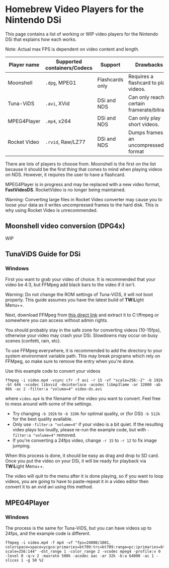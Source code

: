 # Homebrew Video Players for the Nintendo DSi
This page contains a list of working or WIP video players for the Nintendo DSi that explains how each works.

Note: Actual max FPS is dependent on video content and length.

|Player name     |Supported containers/Codecs     |Support         |Drawbacks                                  |Max FPS                                        |Max resolution
|----------------|--------------------------------|----------------|-------------------------------------------|-----------------------------------------------|---------------|
|Moonshell       |`.dpg`, MPEG1                   |Flashcards only |Requires a flashcard to play videos.       |24fps                                          |256x192        |
|Tuna-ViDS       |`.avi`, XVid                    |DSi and NDS     |Can only reach a certain framerate/bitrate.|15fps                                          |256x192        |
|MPEG4Player     |`.mp4`, x264                    |DSi and NDS     |Can only play short videos.                |24fps                                          |256x144        |
|Rocket Video    |`.rvid`, Raw/LZ77               |DSi and NDS     |Dumps frames in an uncompressed format     |up to 25fps (Progressive) or 50fps (Interlaced)|256x192        |

There are lots of players to choose from. Moonshell is the first on the list because it should be the first thing that comes to mind when playing videos on NDS. However, it requires the user to have a flashcard.

MPEG4Player is in progress and may be replaced with a new video format, **FastVideoDS**. RocketVideo is no longer being maintained.

Warning: Converting large files in Rocket Video converter may cause you to loose your data as it writes uncompressed frames to the hard disk. This is why using Rocket Video is unrecommended.

## Moonshell video conversion (DPG4x)

WIP

## TunaViDS Guide for DSi

### Windows
First you want to grab your video of choice. It is recommended that your video be 4:3, but FFMpeg add black bars to the video if it isn't.

Warning: Do not change the ROM settings of Tuna-ViDS, it will not boot properly. This guide assumes you have the latest build of **TW**i**L**ight Menu++.

Next, download FFMpeg from [this direct link](https://www.gyan.dev/ffmpeg/builds/ffmpeg-git-essentials.7z) and extract it to C:\ffmpeg or somewhere you can access without admin rights.

You should probably stay in the safe zone for converting videos (10-15fps), otherwise your video may crash your DSi. Slowdowns may occur on busy scenes (confetti, rain, etc).

To use FFMpeg everywhere, it is recommended to add the directory to your system environment variable path. This may break programs which rely on FFMpeg, so make sure to remove the entry when you're done.

Use this example code to convert your videos
```
ffmpeg -i video.mp4 -vsync cfr -f avi -r 15 -vf "scale=256:-2" -b 192k -bt 64k -vcodec libxvid -deinterlace -acodec libmp3lame -ar 32000 -ab 96k -ac 2 -filter:a "volume=4" video-ds.avi
```
where `video.mp4` is the filename of the video you want to convert. Feel free to mess around with some of the settings.
- Try changing `-b 192k` to `-b 320k` for optimal quality, or (for DSi) `-b 512k` for the best quality available.
- Only use `-filter:a "volume=4"` if your video is a bit quiet. If the resulting video plays too loudly, please re-run the example code, but with `-filter:a "volume=4"` removed.
- If you're converting a 24fps video, change `-r 15` to `-r 12` to fix image jumping.

When this process is done, it should be easy as drag and drop to SD card. Once you put the video on your DSi, it will be ready for playback via **TW**i**L**ight Menu++.

The video will quit to the menu after it is done playing, so if you want to loop videos, you are going to have to paste-repeat it in a video editor then convert it to an xvid avi using this method.

## MPEG4Player

### Windows

The process is the same for Tuna-ViDS, but you can have videos up to 24fps, and the example code is different.
```
ffmpeg -i video.mp4 -f mp4 -vf "fps=24000/1001, colorspace=space=ycgco:primaries=bt709:trc=bt709:range=pc:iprimaries=bt709:iall=bt709, scale=256:144" -dst_range 1 -color_range 2 -vcodec mpeg4 -profile:v 0 -level 8 -q:v 2 -maxrate 500k -acodec aac -ar 32k -b:a 64000 -ac 1 -slices 1 -g 50 %2
```
